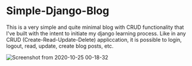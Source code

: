 # Simple-Django-Blog
This is a very simple and quite minimal blog with CRUD functionality that I've built with the intent to initiate my django learning process. Like in any CRUD (Create-Read-Update-Delete) appliccation, it is possible to login, logout, read, update, create blog posts, etc.


![Screenshot from 2020-10-25 00-18-32](https://user-images.githubusercontent.com/64662660/99085747-7c0b5c80-25c0-11eb-9422-07dace583f95.png)
